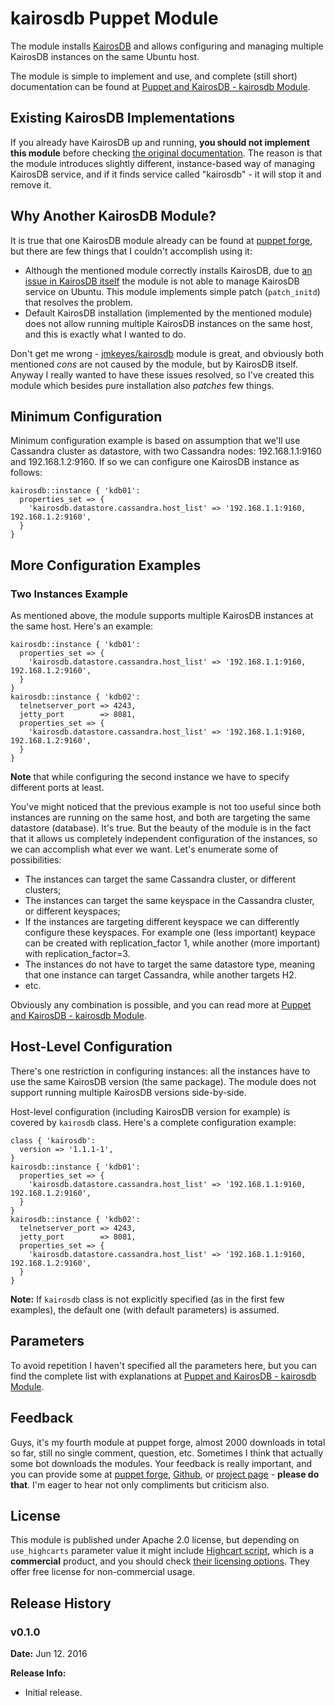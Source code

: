 # kairosdb Puppet Module #

The module installs [KairosDB](http://kairosdb.github.io/) and allows configuring and managing multiple KairosDB instances on the same Ubuntu host.

The module is simple to implement and use, and complete (still short) documentation can be found at [Puppet and KairosDB - kairosdb Module](https://www.itenlight.com/blog/2016/06/12/Puppet+and+KairosDB+-+kairosdb+Module).

## Existing KairosDB Implementations

If you already have KairosDB up and running, **you should not implement this module** before checking [the original documentation](https://www.itenlight.com/blog/2016/06/12/Puppet+and+KairosDB+-+kairosdb+Module). The reason is that the module introduces slightly different, instance-based way of managing KairosDB service, and if it finds service called "kairosdb" - it will stop it and remove it.

## Why Another KairosDB Module?

It is true that one KairosDB module already can be found at [puppet forge](https://forge.puppet.com/jmkeyes/kairosdb), but there are few things that I couldn't accomplish using it:

* Although the mentioned module correctly installs KairosDB, due to [an issue in KairosDB itself](https://github.com/kairosdb/kairosdb/issues/239) the module is not able to manage KairosDB service on Ubuntu. This module implements simple patch (`patch_initd`) that resolves the problem.
* Default KairosDB installation (implemented by the mentioned module) does not allow running multiple KairosDB instances on the same host, and this is exactly what I wanted to do.

Don't get me wrong - [jmkeyes/kairosdb](https://forge.puppet.com/jmkeyes/kairosdb) module is great, and obviously both mentioned _cons_ are not caused by the module, but by KairosDB itself. Anyway I really wanted to have these issues resolved, so I've created this module which besides pure installation also _patches_ few things.

## Minimum Configuration

Minimum configuration example is based on assumption that we'll use Cassandra cluster as datastore, with two Cassandra nodes: 192.168.1.1:9160 and 192.168.1.2:9160. If so we can configure one KairosDB instance as follows:

```
kairosdb::instance { 'kdb01': 
  properties_set => {
    'kairosdb.datastore.cassandra.host_list' => '192.168.1.1:9160, 192.168.1.2:9160', 
  }
}
```

## More Configuration Examples

### Two Instances Example

As mentioned above, the module supports multiple KairosDB instances at the same host. Here's an example:

```
kairosdb::instance { 'kdb01': 
  properties_set => {
    'kairosdb.datastore.cassandra.host_list' => '192.168.1.1:9160, 192.168.1.2:9160', 
  }
}
kairosdb::instance { 'kdb02': 
  telnetserver_port => 4243, 
  jetty_port        => 8081, 
  properties_set => {
    'kairosdb.datastore.cassandra.host_list' => '192.168.1.1:9160, 192.168.1.2:9160', 
  }
}
```

**Note** that while configuring the second instance we have to specify different ports at least.

You've might noticed that the previous example is not too useful since both instances are running on the same host, and both are targeting the same datastore (database). It's true. But the beauty of the module is in the fact that it allows us completely independent configuration of the instances, so we can accomplish what ever we want. Let's enumerate some of possibilities:

* The instances can target the same Cassandra cluster, or different clusters;
* The instances can target the same keyspace in the Cassandra cluster, or different keyspaces;
* If the instances are targeting different keyspace we can differently configure these keyspaces. For example one (less important) keypace can be created with replication_factor 1, while another (more important) with replication_factor=3.
* The instances do not have to target the same datastore type, meaning that one instance can target Cassandra, while another targets H2.
* etc.

Obviously any combination is possible, and you can read more at [Puppet and KairosDB - kairosdb Module](https://www.itenlight.com/blog/2016/06/12/Puppet+and+KairosDB+-+kairosdb+Module).

## Host-Level Configuration

There's one restriction in configuring instances: all the instances have to use the same KairosDB version (the same package). The module does not support running multiple KairosDB versions side-by-side. 

Host-level configuration (including KairosDB version for example) is covered by `kairosdb` class. Here's a complete configuration example:

```
class { 'kairosdb': 
  version => '1.1.1-1', 
}
kairosdb::instance { 'kdb01': 
  properties_set => {
    'kairosdb.datastore.cassandra.host_list' => '192.168.1.1:9160, 192.168.1.2:9160', 
  }
}
kairosdb::instance { 'kdb02': 
  telnetserver_port => 4243, 
  jetty_port        => 8081, 
  properties_set => {
    'kairosdb.datastore.cassandra.host_list' => '192.168.1.1:9160, 192.168.1.2:9160', 
  }
}
```

**Note:** If `kairosdb` class is not explicitly specified (as in the first few examples), the default one (with default parameters) is assumed.

## Parameters

To avoid repetition I haven't specified all the parameters here, but you can find the complete list with explanations at [Puppet and KairosDB - kairosdb Module](https://www.itenlight.com/blog/2016/06/12/Puppet+and+KairosDB+-+kairosdb+Module).

## Feedback

Guys, it's my fourth module at puppet forge, almost 2000 downloads in total so far, still no single comment, question, etc. Sometimes I think that actually some bot downloads the modules. Your feedback is really important, and you can provide some at [puppet forge](https://forge.puppet.com/fatdragon/kairosdb), [Github](https://github.com/peske/puppet-kairosdb/issues), or [project page](https://www.itenlight.com/blog/2016/06/12/Puppet+and+KairosDB+-+kairosdb+Module) - **please do that**. I'm eager to hear not only compliments but criticism also.

## License

This module is published under Apache 2.0 license, but depending on `use_highcarts` parameter value it might include [Highcart script](http://www.highcharts.com/), which is a **commercial** product, and you should check [their licensing options](http://shop.highcharts.com/highcharts/). They offer free license for non-commercial usage.

## Release History

### v0.1.0

**Date:** Jun 12. 2016

**Release Info:**
* Initial release.